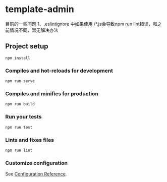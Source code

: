 # template-admin

目前的一些问题
1、.eslintignore 中如果使用 /*.js会导致npm run lint错误，和之前情况不同，暂无解决办法

## Project setup
```
npm install
```

### Compiles and hot-reloads for development
```
npm run serve
```

### Compiles and minifies for production
```
npm run build
```

### Run your tests
```
npm run test
```

### Lints and fixes files
```
npm run lint
```

### Customize configuration
See [Configuration Reference](https://cli.vuejs.org/config/).
